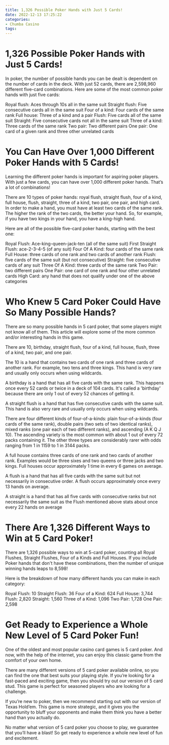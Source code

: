 ```yaml
---
title: 1,326 Possible Poker Hands with Just 5 Cards!
date: 2022-12-13 17:25:22
categories:
- Chumba Casino
tags:
---
```



#  1,326 Possible Poker Hands with Just 5 Cards!

In poker, the number of possible hands you can be dealt is dependent on the number of cards in the deck. With just 52 cards, there are 2,598,960 different five-card combinations. Here are some of the most common poker hands with just five cards:

Royal flush: Aces through 10s all in the same suit
Straight flush: Five consecutive cards all in the same suit
Four of a kind: Four cards of the same rank
Full house: Three of a kind and a pair
Flush: Five cards all of the same suit
Straight: Five consecutive cards not all in the same suit
Three of a kind: Three cards of the same rank
Two pair: Two different pairs
One pair: One card of a given rank and three other unrelated cards

#  You Can Have Over 1,000 Different Poker Hands with 5 Cards!

Learning the different poker hands is important for aspiring poker players. With just a few cards, you can have over 1,000 different poker hands. That’s a lot of combinations!

There are 10 types of poker hands: royal flush, straight flush, four of a kind, full house, flush, straight, three of a kind, two pair, one pair, and high card. In order to make a hand, you must have at least two cards of the same rank. The higher the rank of the two cards, the better your hand. So, for example, if you have two kings in your hand, you have a king-high hand.

Here are all of the possible five-card poker hands, starting with the best one:

Royal Flush: Ace-king-queen-jack-ten (all of the same suit)
First Straight Flush: ace-2-3-4-5 (of any suit)
Four Of A Kind: four cards of the same rank
Full House: three cards of one rank and two cards of another rank
Flush: five cards of the same suit (but not consecutive)
Straight: five consecutive cards of any suit
Three Of A Kind: three cards of the same rank
Two Pair: two different pairs
One Pair: one card of one rank and four other unrelated cards
High Card: any hand that does not qualify under one of the above categories

#  Who Knew 5 Card Poker Could Have So Many Possible Hands?

There are so many possible hands in 5 card poker, that some players might not know all of them. This article will explore some of the more common and/or interesting hands in this game.

There are 10, birthday, straight flush, four of a kind, full house, flush, three of a kind, two pair, and one pair.

The 10 is a hand that contains two cards of one rank and three cards of another rank. For example, two tens and three kings. This hand is very rare and usually only occurs when using wildcards.

A birthday is a hand that has all five cards with the same rank. This happens once every 52 cards or twice in a deck of 104 cards. It's called a 'birthday' because there are only 1 out of every 52 chances of getting it.

A straight flush is a hand that has five consecutive cards with the same suit. This hand is also very rare and usually only occurs when using wildcards.

There are four different kinds of four-of-a-kinds: plain four-of-a-kinds (four cards of the same rank), double pairs (two sets of two identical ranks), mixed ranks (one pair each of two different ranks), and ascending (A K Q J 10). The ascending variety is the most common with about 1 out of every 72 packs containing it. The other three types are considerably rarer with odds ranging from 1 in 1159 to 1 in 3144 packs.

A full house contains three cards of one rank and two cards of another rank. Examples would be three sixes and two queens or three jacks and two kings. Full houses occur approximately 1 time in every 6 games on average.

A flush is a hand that has all five cards with the same suit but not necessarily in consecutive order. A flush occurs approximately once every 13 hands on average. 

A straight is a hand that has all five cards with consecutive ranks but not necessarily the same suit as the Flush mentioned above stats about once every 22 hands on average

#  There Are 1,326 Different Ways to Win at 5 Card Poker!

There are 1,326 possible ways to win at 5-card poker, counting all Royal Flushes, Straight Flushes, Four of a Kinds and Full Houses. If you include Poker hands that don't have these combinations, then the number of unique winning hands leaps to 8,598!

Here is the breakdown of how many different hands you can make in each category:

Royal Flush: 10
Straight Flush: 36
Four of a Kind: 624
Full House: 3,744
Flush: 2,820
Straight: 1,560
Three of a Kind: 1,096
Two Pair: 1,728
One Pair: 2,598

#  Get Ready to Experience a Whole New Level of 5 Card Poker Fun!

One of the oldest and most popular casino card games is 5 card poker. And now, with the help of the internet, you can enjoy this classic game from the comfort of your own home.

There are many different versions of 5 card poker available online, so you can find the one that best suits your playing style. If you’re looking for a fast-paced and exciting game, then you should try out our version of 5 card stud. This game is perfect for seasoned players who are looking for a challenge.

If you’re new to poker, then we recommend starting out with our version of Texas Hold’em. This game is more strategic, and it gives you the opportunity to bluff your opponents and make them think you have a better hand than you actually do.

No matter what version of 5 card poker you choose to play, we guarantee that you’ll have a blast! So get ready to experience a whole new level of fun and excitement.
